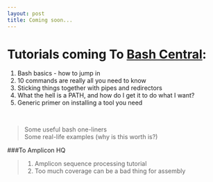 ```yaml
---
layout: post
title: Coming soon...
---
```


# Tutorials coming To [Bash Central](/bash.html):  

  1. Bash basics - how to jump in
  2. 10 commands are really all you need to know
  3. Sticking things together with pipes and redirectors
  4. What the hell is a PATH, and how do I get it to do what I want? 
  5. Generic primer on installing a tool you need
<br>  

> Some useful bash one-liners  
> Some real-life examples (why is this worth is?)

###To Amplicon HQ
>1. Amplicon sequence processing tutorial
>2. Too much coverage can be a bad thing for assembly
